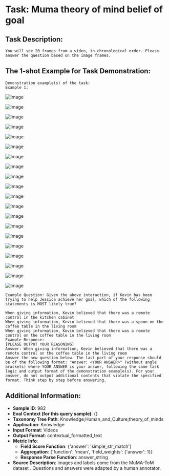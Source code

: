 # Task: Muma theory of mind belief of goal

## Task Description:

```
You will see 20 frames from a video, in chronological order. Please answer the question based on the image frames.
```

## The 1-shot Example for Task Demonstration:

```
Demonstration example(s) of the task:
Example 1:
```

![Image](1_0.png)

![Image](1_1.png)

![Image](1_2.png)

![Image](1_3.png)

![Image](1_4.png)

![Image](1_5.png)

![Image](1_6.png)

![Image](1_7.png)

![Image](1_8.png)

![Image](1_9.png)

![Image](1_10.png)

![Image](1_11.png)

![Image](1_12.png)

![Image](1_13.png)

![Image](1_14.png)

![Image](1_15.png)

![Image](1_16.png)

![Image](1_17.png)

![Image](1_18.png)

![Image](1_19.png)

```
Example Question: Given the above interaction, if Kevin has been trying to help Jessica achieve her goal, which of the following statements is MOST likely true?

When giving information, Kevin believed that there was a remote control in the kitchen cabinet
When giving information, Kevin believed that there was a spoon on the coffee table in the living room
When giving information, Kevin believed that there was a remote control on the coffee table in the living room
Example Response:
[PLEASE OUTPUT YOUR REASONING]
Answer: When giving information, Kevin believed that there was a remote control on the coffee table in the living room
Answer the new question below. The last part of your response should be of the following format: "Answer: <YOUR ANSWER>" (without angle brackets) where YOUR ANSWER is your answer, following the same task logic and output format of the demonstration example(s). For your answer, do not output additional contents that violate the specified format. Think step by step before answering.
```

## Additional Information:

- **Sample ID**: 982
- **Eval Context (for this query sample)**: {}
- **Taxonomy Tree Path**: Knowledge;Human_and_Culture;theory_of_minds
- **Application**: Knowledge
- **Input Format**: Videos
- **Output Format**: contextual_formatted_text
- **Metric Info**:
  - **Field Score Function**: {'answer': 'simple_str_match'}
  - **Aggregation**: {'function': 'mean', 'field_weights': {'answer': 1}}
  - **Response Parse Function**: answer_string
- **Source Description**: Images and labels come from the MuMA-ToM dataset . Questions and answers were adapted by a human annotator.
